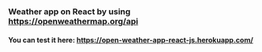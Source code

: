 ### Weather app on React by using https://openweathermap.org/api

#### You can test it here: https://open-weather-app-react-js.herokuapp.com/
